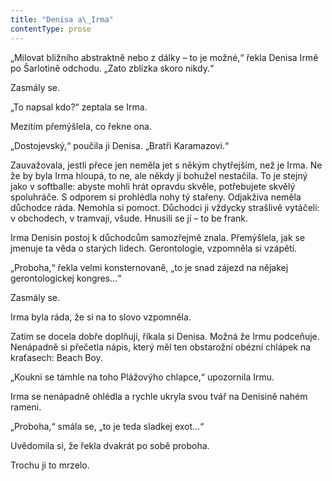 ```yaml
---
title: "Denisa a\_Irma"
contentType: prose
---
```


<section>

„Milovat bližního abstraktně nebo z dálky – to je možné,“ řekla Denisa Irmě po Šarlotině odchodu. „Zato zblízka skoro nikdy.“

Zasmály se.

„To napsal kdo?“ zeptala se Irma.

Mezitím přemýšlela, co řekne ona.

„Dostojevský,“ poučila ji Denisa. „Bratři Karamazovi.“

Zauvažovala, jestli přece jen neměla jet s někým chytřejším, než je Irma. Ne že by byla Irma hloupá, to ne, ale někdy jí bohužel nestačila. To je stejný jako v softballe: abyste mohli hrát opravdu skvěle, potřebujete skvělý spoluhráče. S odporem si prohlédla nohy tý stařeny. Odjakživa neměla důchodce ráda. Nemohla si pomoct. Důchodci ji vždycky strašlivě vytáčeli: v obchodech, v tramvaji, všude. Hnusili se jí – to be frank.

Irma Denisin postoj k důchodcům samozřejmě znala. Přemýšlela, jak se jmenuje ta věda o starých lidech. Gerontologie, vzpomněla si vzápětí.

„Proboha,“ řekla velmi konsternovaně, „to je snad zájezd na nějakej gerontologickej kongres…“

Zasmály se.

Irma byla ráda, že si na to slovo vzpomněla.

Zatím se docela dobře doplňují, říkala si Denisa. Možná že Irmu podceňuje. Nenápadně si přečetla nápis, který měl ten obstarožní obézní chlápek na kraťasech: Beach Boy.

„Koukni se támhle na toho Plážovýho chlapce,“ upozornila Irmu.

Irma se nenápadně ohlédla a rychle ukryla svou tvář na Denisině nahém rameni.

„Proboha,“ smála se, „to je teda sladkej exot…“

Uvědomila si, že řekla dvakrát po sobě proboha.

Trochu ji to mrzelo.

</section>
